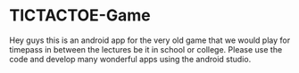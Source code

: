 # TICTACTOE-Game
Hey guys this is an android app for the very old game that we would play for timepass in between the lectures be it in school or college. Please use the code and develop many wonderful apps using the android studio. 
